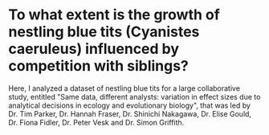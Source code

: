 # To what extent is the growth of nestling blue tits (Cyanistes caeruleus) influenced by competition with siblings?

Here, I analyzed a dataset of nestling blue tits for a large collaborative study, entitled "Same data, different analysts: variation in effect sizes due to analytical decisions in ecology and evolutionary biology", that was led by Dr. Tim Parker, Dr. Hannah Fraser, Dr. Shinichi Nakagawa, Dr. Elise Gould, Dr. Fiona Fidler, Dr. Peter Vesk and Dr. Simon Griffith.
